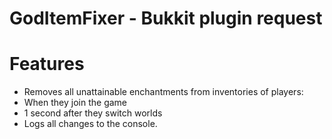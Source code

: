 GodItemFixer - Bukkit plugin request
================

Features
========
* Removes all unattainable enchantments from inventories of players:
 * When they join the game
 * 1 second after they switch worlds
* Logs all changes to the console.
